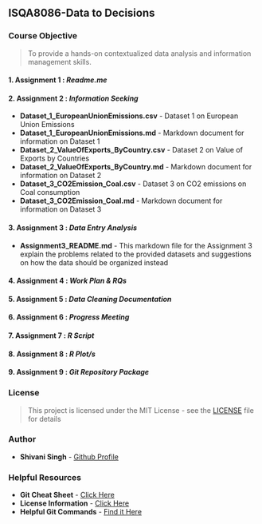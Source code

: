 ## ISQA8086-Data to Decisions

### Course Objective
> To provide a hands-on contextualized data analysis and information management skills.

#### 1. Assignment 1 : _Readme.me_
#### 2. Assignment 2 : _Information Seeking_

* **Dataset_1_EuropeanUnionEmissions.csv** - Dataset 1 on European Union Emissions
* **Dataset_1_EuropeanUnionEmissions.md** - Markdown document for information on Dataset 1
* **Dataset_2_ValueOfExports_ByCountry.csv** - Dataset 2 on Value of Exports by Countries
* **Dataset_2_ValueOfExports_ByCountry.md** - Markdown document for information on Dataset 2
* **Dataset_3_CO2Emission_Coal.csv** - Dataset 3 on CO2 emissions on Coal consumption
* **Dataset_3_CO2Emission_Coal.md** - Markdown document for information on Dataset 3

#### 3. Assignment 3 : _Data Entry Analysis_

* **Assignment3_README.md** - This markdown file for the Assignment 3 explain the problems related to the provided datasets and suggestions on how the data should be organized instead


#### 4. Assignment 4 : _Work Plan & RQs_
#### 5. Assignment 5 : _Data Cleaning Documentation_
#### 6. Assignment 6 : _Progress Meeting_
#### 7. Assignment 7 : _R Script_
#### 8. Assignment 8 : _R Plot/s_
#### 9. Assignment 9 : _Git Repository Package_

### License  
> This project is licensed under the MIT License - see the [LICENSE](https://github.com/Shivani-Parihar/ISQA8086-D2D/blob/master/LICENSE) file for details

### Author
* **Shivani Singh**  - [Github Profile](https://github.com/Shivani-Parihar)

### Helpful Resources
* **Git Cheat Sheet** - [Click Here](https://www.git-tower.com/blog/git-cheat-sheet/)
* **License Information** - [Click Here](https://creativecommons.org)
* **Helpful Git Commands** - [Find it Here](https://confluence.atlassian.com/bitbucketserver/basic-git-commands-776639767.html)

